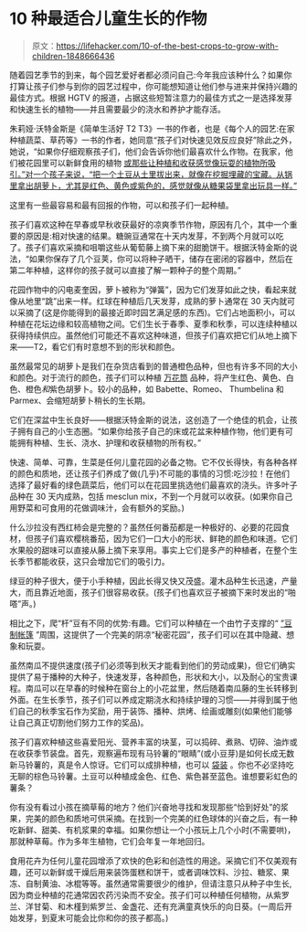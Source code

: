 # 10 种最适合儿童生长的作物

> 原文：<https://lifehacker.com/10-of-the-best-crops-to-grow-with-children-1848666436>

随着园艺季节的到来，每个园艺爱好者都必须问自己:今年我应该种什么？如果你打算让孩子们参与到你的园艺过程中，你可能想知道让他们参与进来并保持兴趣的最佳方式。根据 HGTV 的报道，占据这些短暂注意力的最佳方式之一是选择发芽和快速生长的植物——并且需要最少的浇水和养护才能存活。

朱莉娅·沃特金斯是《简单生活好 T2 T3》一书的作者，也是《每个人的园艺:在家种植蔬菜、草药等》一书的作者，她同意“孩子们对快速见效反应良好”除此之外，她说，“如果你仔细观察孩子们，他们会告诉你他们最喜欢什么作物。在我家，他们被花园里可以新鲜食用的植物 [或那些让种植和收获感觉像玩耍的植物所吸引。”对一个孩子来说，“把一个土豆从土里拔出来，就像在挖掘埋藏的宝藏。从锅里拿出胡萝卜，尤其是红色、黄色或紫色的，感觉就像从糖果袋里拿出玩具一样。”](https://simplylivingwell.com/blog-garden/5irvtfhz1tx82ha6if4zgl2xur4erq)

这里有一些最容易和最有回报的作物，可以和孩子们一起种植。

孩子们喜欢这种在早春或早秋收获最好的凉爽季节作物，原因有几个，其中一个重要的原因是:相对快速的结果。糖豌豆通常在十天内发芽，不到两个月就可以吃了。孩子们喜欢采摘和咀嚼这些从葡萄藤上摘下来的甜脆饼干。根据沃特金斯的说法，“如果你保存了几个豆荚，你可以将种子晒干，储存在密闭的容器中，然后在第二年种植，这样你的孩子就可以直接了解一颗种子的整个周期。”

花园作物中的闪电麦奎因，萝卜被称为“弹簧”，因为它们发芽如此之快，看起来就像从地里“跳”出来一样。红球在种植后几天发芽，成熟的萝卜通常在 30 天内就可以采摘了(这是你能得到的最接近即时园艺满足感的东西)。它们占地面积小，可以种植在花坛边缘和较高植物之间。它们生长于春季、夏季和秋季，可以连续种植以获得持续供应。虽然他们可能还不喜欢这种味道，但孩子们喜欢把它们从地上摘下来——T2，看它们有时意想不到的形状和颜色。

虽然最常见的胡萝卜是我们在杂货店看到的普通橙色品种，但也有许多不同的大小和颜色。对于流行的颜色，孩子们可以种植 [万花筒](https://www.burpee.com/carrot-kaleidoscope-blend-prod000633.html) 品种，将产生红色、黄色、白色、橙色*和*紫色胡萝卜。较小的品种，如 Babette、Romeo、 Thumbelina 和 Parmex、会缩短胡萝卜稍长的生长期。

它们在深盆中生长良好——根据沃特金斯的说法，这创造了一个绝佳的机会，让孩子拥有自己的小生态圈。“如果你给孩子自己的床或花盆来种植作物，他们更有可能拥有种植、生长、浇水、护理和收获植物的所有权。”

快速、简单、可靠，生菜是任何儿童花园的必备之物。它不仅长得快，有各种各样的颜色和质地，还让孩子们养成了做(几乎)不可能的事情的习惯:吃沙拉！在他们选择了最好看的绿色蔬菜后，他们可以在花园里挑选他们最喜欢的浇头。许多叶子品种在 30 天内成熟，包括 mesclun mix，不到一个月就可以收获。(如果你自己用野菜和可食用的花做调味汁，会有额外的奖励。)

什么沙拉没有西红柿会是完整的？虽然任何番茄都是一种极好的、必要的花园食材，但孩子们喜欢樱桃番茄，因为它们一口大小的形状、鲜艳的颜色和味道。它们水果般的甜味可以直接从藤上摘下来享用。事实上它们是多产的种植者，在整个生长季节都能收获，这只会增加它们的吸引力。

绿豆的种子很大，便于小手种植，因此长得又快又茂盛。灌木品种生长迅速，产量大，而且靠近地面，孩子们很容易收获。(孩子们也喜欢豆子被摘下来时发出的“啪嗒”声。)

相比之下，爬“杆”豆有不同的优势:有趣。它们可以种植在一个由竹子支撑的“ [”豆制帐篷](https://www.gardeningknowhow.com/special/children/childrens-bean-teepee.htm) ”周围，这提供了一个完美的阴凉“秘密花园”，孩子们可以在其中隐藏、想象和玩耍。

虽然南瓜不提供速度(孩子们必须等到秋天才能看到他们的劳动成果)，但它们确实提供了易于播种的大种子，快速发芽，各种颜色，形状和大小，以及耐心的宝贵课程。南瓜可以在早春的时候种在窗台上的小花盆里，然后随着南瓜藤的生长转移到外面。在生长季节，孩子们可以养成定期浇水和持续护理的习惯——并得到属于他们自己的秋季宝石作为奖励，用于装饰、播种、烘烤、绘画或雕刻(如果他们能够让自己真正切割他们努力工作的奖品)。

孩子们喜欢种植这些喜爱阳光、营养丰富的块茎，可以捣碎、煮熟、切碎、油炸或在收获季节装盘。首先，观察遍布现有马铃薯的“眼睛”(或小豆芽)是如何长成无数新马铃薯的，真是令人惊讶。它们可以成排种植，也可以 [袋装](https://www.homesandgardens.com/advice/how-to-grow-potatoes-in-a-bag) 。你也不必坚持吃无聊的棕色马铃薯。土豆可以种植成金色、红色、紫色甚至蓝色。谁想要彩虹色的薯条？

你有没有看过小孩在摘草莓的地方？他们兴奋地寻找和发现那些“恰到好处”的浆果，完美的颜色和质地可供采摘。在找到一个完美的红色球体的兴奋之后，有一种吃新鲜、甜美、有机浆果的幸福。如果你想让一个小孩玩上几个小时(不需要哄)，那就种草莓。作为多年生植物，它们会年复一年地回归。

食用花卉为任何儿童花园增添了欢快的色彩和创造性的用途。采摘它们不仅美观有趣，还可以新鲜或干燥后用来装饰蛋糕和饼干，或者调味饮料、沙拉、糖浆、果冻、自制黄油、冰棍等等。虽然通常需要很少的维护，但请注意只从种子中生长,因为商业种植的花通常因农药污染而不安全。孩子们可以种植任何植物，从紫罗兰、洋甘菊、和木槿到紫罗兰、金盏花、还有充满童真快乐的向日葵。(一周后开始发芽，到夏末可能会比你和你的孩子都高。)